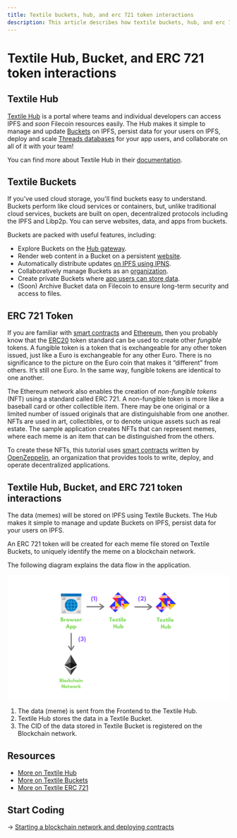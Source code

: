 ```yaml
---
title: Textile buckets, hub, and erc 721 token interactions
description: This article describes how textile buckets, hub, and erc 721 token interact, with links to further resources.
---
```


# Textile Hub, Bucket, and ERC 721 token interactions

## Textile Hub

[Textile Hub](https://docs.textile.io/hub/) is a portal where teams and individual developers can access IPFS and _soon_ Filecoin resources easily. The Hub makes it simple to manage and update [Buckets](https://docs.textile.io/hub/buckets/) on IPFS, persist data for your users on IPFS, deploy and scale [Threads databases](https://docs.textile.io/threads/) for your app users, and collaborate on all of it with your team!

You can find more about Textile Hub in their [documentation](https://docs.textile.io/hub/).

## Textile Buckets

If you've used cloud storage, you'll find buckets easy to understand. Buckets perform like cloud services or containers, but, unlike traditional cloud services, buckets are built on open, decentralized protocols including the IPFS and Libp2p. You can serve websites, data, and apps from buckets.

Buckets are packed with useful features, including:

- Explore Buckets on the [Hub gateway](https://docs.textile.io/buckets/#explore-on-the-gateway).
- Render web content in a Bucket on a persistent [website](https://docs.textile.io/buckets/#render-on-a-website).
- Automatically distribute updates [on IPFS using IPNS](https://docs.textile.io/buckets/#render-on-ipfs-gateways).
- Collaboratively manage Buckets as an [organization](https://docs.textile.io/buckets/#organization-buckets).
- Create private Buckets where [app users can store data](https://docs.textile.io/buckets/#app-user-buckets).
- (Soon) Archive Bucket data on Filecoin to ensure long-term security and access to files.

## ERC 721 Token

If you are familiar with [smart contracts](https://blockgeeks.com/guides/smart-contracts/) and [Ethereum](https://ethereum.org/), then you probably know that the [ERC20](https://docs.openzeppelin.com/contracts/2.x/erc20) token standard can be used to create other _fungible_ tokens. A fungible token is a token that is exchangeable for any other token issued, just like a Euro is exchangeable for any other Euro. There is no significance to the picture on the Euro coin that makes it “different” from others. It’s still one Euro. In the same way, fungible tokens are identical to one another.

The Ethereum network also enables the creation of _non-fungible_ _tokens_ (NFT) using a standard called ERC 721. A non-fungible token is more like a baseball card or other collectible item. There may be one original or a limited number of issued originals that are distinguishable from one another. NFTs are used in art, collectibles, or to denote unique assets such as real estate. The sample application creates NFTs that can represent memes, where each meme is an item that can be distinguished from the others.

To create these NFTs, this tutorial uses [smart contracts](https://github.com/OpenZeppelin/openzeppelin-contracts/) written by [OpenZeppelin](https://openzeppelin.com/), an organization that provides tools to write, deploy, and operate decentralized applications.

## Textile Hub, Bucket, and ERC 721 token interactions

The data (memes) will be stored on IPFS using Textile Buckets. The Hub makes it simple to manage and update Buckets on IPFS, persist data for your users on IPFS.

An ERC 721 token will be created for each meme file stored on Textile Buckets, to uniquely identify the meme on a blockchain network.

The following diagram explains the data flow in the application.

![How data flows between Textile Hub, Textile Bucket, and Blockchain network](./images/data-flow.png)

1. The data (meme) is sent from the Frontend to the Textile Hub.
2. Textile Hub stores the data in a Textile Bucket.
3. The CID of the data stored in Textile Bucket is registered on the Blockchain network.

## Resources

- [More on Textile Hub](https://docs.textile.io/hub/)
- [More on Textile Buckets](https://docs.textile.io/buckets/)
- [More on Textile ERC 721](https://docs.openzeppelin.com/contracts/2.x/erc721)

## Start Coding
 → [Starting a blockchain network and deploying contracts
](/build/examples/meme-marketplace/step-1-blockchain-and-contracts-setup/#blockchain-and-smart-contract-setup)
